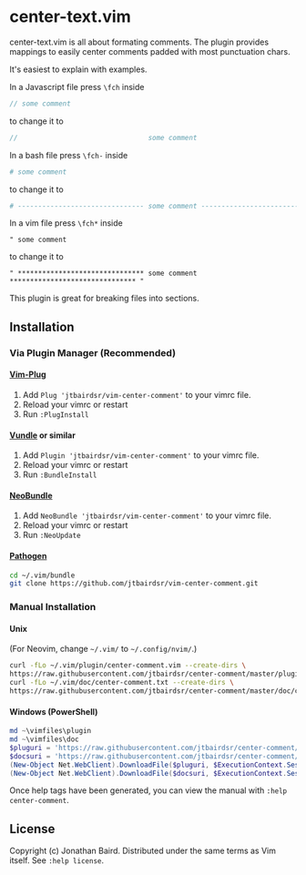 # center-text.vim

center-text.vim is all about formating comments.  The plugin provides mappings to easily center comments padded with
most punctuation chars.

It's easiest to explain with examples.

In a Javascript file press `\fch` inside

```javascript
// some comment
```

to change it to

```javascript
//                                some comment                                //
```

In a bash file press `\fch-` inside

```bash
# some comment
```

to change it to

```bash
# ------------------------------- some comment ------------------------------- #
```

In a vim file press `\fch*` inside

```vim
" some comment
```

to change it to


```vim
" ******************************* some comment ******************************* "
```


This plugin is great for breaking files into sections.

## Installation

### Via Plugin Manager (Recommended)

#### [Vim-Plug](https://github.com/junegunn/vim-plug)

1. Add `Plug 'jtbairdsr/vim-center-comment'` to your vimrc file.
2. Reload your vimrc or restart
3. Run `:PlugInstall`

#### [Vundle](https://github.com/VundleVim/Vundle.vim) or similar

1. Add `Plugin 'jtbairdsr/vim-center-comment'` to your vimrc file.
2. Reload your vimrc or restart
3. Run `:BundleInstall`

#### [NeoBundle](https://github.com/Shougo/neobundle.vim)

1. Add `NeoBundle 'jtbairdsr/vim-center-comment'` to your vimrc file.
2. Reload your vimrc or restart
3. Run `:NeoUpdate`

#### [Pathogen](https://github.com/tpope/vim-pathogen)

```sh
cd ~/.vim/bundle
git clone https://github.com/jtbairdsr/vim-center-comment.git
```

### Manual Installation

#### Unix

(For Neovim, change `~/.vim/` to `~/.config/nvim/`.)

```sh
curl -fLo ~/.vim/plugin/center-comment.vim --create-dirs \
https://raw.githubusercontent.com/jtbairdsr/center-comment/master/plugin/center-comment.vim
curl -fLo ~/.vim/doc/center-comment.txt --create-dirs \
https://raw.githubusercontent.com/jtbairdsr/center-comment/master/doc/center-comment.txt
```

#### Windows (PowerShell)

```powershell
md ~\vimfiles\plugin
md ~\vimfiles\doc
$pluguri = 'https://raw.githubusercontent.com/jtbairdsr/center-comment/master/plugin/center-comment.vim'
$docsuri = 'https://raw.githubusercontent.com/jtbairdsr/center-comment/master/doc/center-comment.txt'
(New-Object Net.WebClient).DownloadFile($pluguri, $ExecutionContext.SessionState.Path.GetUnresolvedProviderPathFromPSPath("~\vimfiles\plugin\center-comment.vim"))
(New-Object Net.WebClient).DownloadFile($docsuri, $ExecutionContext.SessionState.Path.GetUnresolvedProviderPathFromPSPath("~\vimfiles\doc\center-comment.txt"))
```
Once help tags have been generated, you can view the manual with
`:help center-comment`.

## License

Copyright (c) Jonathan Baird.  Distributed under the same terms as Vim itself.
See `:help license`.

